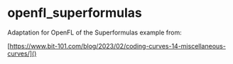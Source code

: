 # openfl_superformulas

Adaptation for OpenFL of the Superformulas example from:  

[https://www.bit-101.com/blog/2023/02/coding-curves-14-miscellaneous-curves/]()
